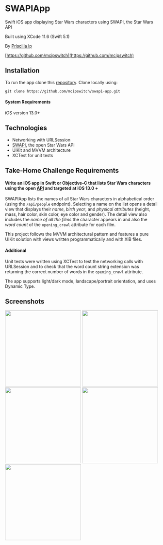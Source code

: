 # SWAPIApp
Swift iOS app displaying Star Wars characters using SWAPI, the Star Wars API

Built using XCode 11.6 (Swift 5.1)

By [Priscilla Ip](mailto:priscillaplip@gmail.com)

[https://github.com/mcipswitch](https://github.com/mcipswitch)

## Installation
To run the app clone this [repository](https://github.com/mcipswitch/swapi-app). Clone locally using:

`git clone https://github.com/mcipswitch/swapi-app.git`

#### System Requirements
iOS version 13.0+

## Technologies

* Networking with URLSession
* [SWAPI](https://swapi.dev), the open Star Wars API
* UIKit and MVVM architecture
* XCTest for unit tests

## Take-Home Challenge Requirements

#### Write an iOS app in Swift or Objective-C that lists Star Wars characters using the open [API](https://swapi.dev) and targeted at iOS 13.0 +

SWAPIApp lists the names of all Star Wars characters in alphabetical order (using the `/api/people` endpoint). Selecting a name on the list opens a detail view that displays their *name*, *birth year*, and *physical attributes* (height, mass, hair color, skin color, eye color and gender). The detail view also includes the *name of all the films* the character appears in and also the *word count* of the `opening_crawl` attribute for each film.

This project follows the MVVM architectural pattern and features a pure UIKit solution with views written programmatically and with XIB files.

#### Additional

Unit tests were written using XCTest to test the networking calls with URLSession and to check that the word count string extension was returning the correct number of words in the `opening_crawl` attribute.

The app supports light/dark mode, landscape/portrait orientation, and uses Dynamic Type.

## Screenshots

<p float="left">
  <img src="https://github.com/mcipswitch/swapi-app/blob/master/Screenshots/sw_launchscreen.png" width="250">
  <img src="https://github.com/mcipswitch/swapi-app/blob/master/Screenshots/sw_light_listview.png" width="250">
  <img src="https://github.com/mcipswitch/swapi-app/blob/master/Screenshots/sw_dark_listview.png" width="250">
  <img src="https://github.com/mcipswitch/swapi-app/blob/master/Screenshots/sw_light_detailsview.png" width="250">  
  <img src="https://github.com/mcipswitch/swapi-app/blob/master/Screenshots/sw_dark_detailsview.png" width="250">
</p>
